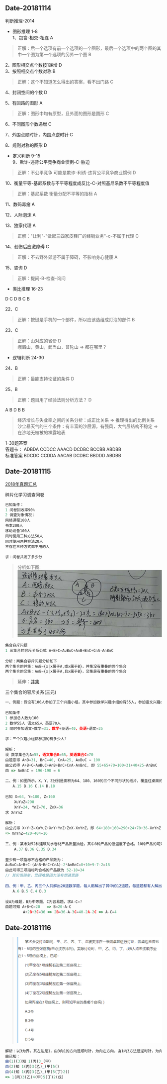 
## Date-20181114
判断推理-2014<br>
* 图形推理 1-8<br>
1、包含-相交-相连 A 
>正解：后一个选项有前一个选项的一个图形，最后一个选项中的两个图的其中一个图为第一个选项的另外一个图 B

2、图形相交点个数按1递增 D<br>
3、按照相交点个数对称 B
>正解：这个不知道怎么得出的答案，看不出门路 C

4、封闭空间的个数 D

5、有回路的图形 A
>正解：图形中均有原型，且外面的图形是圆形 C

6、不同图形个数递增 C

7、外围点顺时针，内围点逆时针 C

8、规则对称的图形 D
 
* 定义判断 9-15<br>
9、欺诈-违背公平竞争商业惯例-C-胁迫<br>
>正解：不公平竞争 可能是欺诈-利诱-违背公平竞争商业惯例 D

10、衡量平等-基尼系数与不平等程度成反比-C-对照基尼系数不平等程度值
>正解：基尼系数 衡量分配不平等的指标 A

11、数码毒瘤 A

12、人际泡沫 A

13、独家代理 A
>正解："让利"-"做起三四家皮鞋厂的经销业务"-c-不属于代理 C

14、创伤后应激障碍 C
>正解：不去野外郊游不属于障碍，不影响身心健康 A

15、咨询 D
>正解：提问-B-检查-询问

* 类比推理 16-23

D C D B C B 

22、C 
>正解：按键是手机的一个部件，所以应该选组成灯泡的部件 B

23、C
>正解：山对应的省份 D<br>
>峨眉山，黄山，武当山，普陀山 => 都在哪里？

* 逻辑判断 24-30

24、B 
>正解：最能支持论证的条件 D

25、B 
>正解：题目用了经验法则分析方法？ D

A B D B B

>经济增长与失业率之间的关系分析：成正比关系 => 推理得出的比例关系<br>
>沙尘暴天气的三个条件：有丰富的沙层源，有强风，大气层结构不稳定 => 在沙地无植被的裸露地表

1-30题答案<br>
答题卡： ADBDA CCDCC AAACD DCDBC BCCBB ABDBB<br>
标准答案 BDCDC CCDDA AACAB DCDBC BBDDD ABDBB

## Date-20181115
[2018年真题汇总](http://www.zzxingce.com/xingce/tiku/)

碎片化学习调查问卷
```js
已知条件：
1 问卷回收率90%
2 调查对象情况：
网络课程180人
书本200人
移动设备100人
同时使用三种方法50人
同时使用两种方法20人
不存在三种方式都不用的人 

求：问卷共发了多少分
```
>分析如下图:<br>
>![avator](./imgs/collection.png)

```js
集合容斥问题
1 三集合的容斥关系公式 A+B+C=A∪B∪C+A∩B+B∩C+C∩A-A∩B∩C

分析：两集合容斥问题分析如下
两个集合的并集：A∪B={x|x属于A,或x属于B}，并集没有重叠的两个集合
两个集合的交集：A∩B={x|x属于A,且x属于B}，交集是有重叠的两个集合
```
>延伸：[并集](https://baike.baidu.com/item/%E5%B9%B6%E9%9B%86)

三个集合的容斥关系(三元)

```js
一、例题：假设有100人参加了三个兴趣小组。其中参加数学兴趣小组的有55人，参加语文兴趣小组的有65人，参加英语兴趣小组的有70人，同时参加语文和数学兴趣小组的人数是31人，同时参加数学和英语兴趣小组的人数是40人，同时参加语文和英语兴趣小组的有25人，则三个兴趣小组都参加的人数是多少人?

已知条件
1 参加总人数为100
2 数学55人 语文65人 英语70人
3 同时参加语文+数学=31，数学+英语=40，英语+语文=25

求：三个兴趣小组都参加的有多少人?

解析：
设 数学集合为A=55，语文集合B=65，英语集合C=70
由题意得 A∩B=31, B∩C=40, C∩A=25, A∪B∪C = 100
由公式得 A+B+C=A∪B∪C+A∩B+B∩C+C∩A-A∩B∩C, 即 55+65+70=100+31+40+25-A∩B∩C
由 => A∩B∩C = 196-190 = 6

二、例：如图所示，X、Y、Z分别是面积为64、180、160的三个不同形状的纸片，覆盖住桌面的总面积是290，其中X与Y、Y与Z、Z与X重叠部分的面积依次是24、70、36，那么阴影部分的面积是：【09国考】
　　A.15 B.16 C.14 D.18

已知 X=64, Y=180, Z=160
    X∪Y∪Z=290
    X∩Y=24, Y∩Z=70, Z∩X=36
求 X∩Y∩Z

解析：
由公式得 X+Y+Z=X∪Y∪Z+X∩Y+Y∩Z+Z∩X-X∩Y∩Z，即 64+180+160=290+24+70+36-X∩Y∩Z
=> X∩Y∩Z=420-404=16

三、例：某市对52种建筑防水卷材产品质量抽检，其中8种产品的低温度不合格，10种产品的可溶物含量不达标，9种产品的接缝剪切性能不合格，同时两项不合格的有7种，有1种产品这三项都不合格，则三项全部合格的建筑防水卷材产品有多少种?【11国考】
    A.37 B.36 C.35 D.34

至少有一项指标不合格的产品数为：
A∪B∪C=A+B+C-(A∩B+B∩C+C∩A)-2*A∩B∩C=8+10+9-7-2=18
由此可得三项指标均合格的产品数为 52-18=34
// 其实很简单，觉得难是因为没有想通思路

四、例：甲、乙、丙三个人共解出20道数学题，每人都解出了其中的12道题，每道题都有人解出。只有一人解出的题叫做难题，只有两人解出的题叫做中等题，三人解出的题叫做容易题，则难题比容易题多()题?
　　A.6 B.5 C.4 D.3

设A为难题，B为中等题，C为容易题，求A-C=?
由题可知 A+B+C=20   => B=20-A-C
        A+2B+3C=36 => 2B=36-A-3C=40-2A-2C => A-C=4
```

## Date-20181116
>![avator](./imgs/20181116-1.png)
```js
解析：以3为界，其左边是1，由3向1的方向是顺时针，为向左方向，由1向3方法是逆时针，为向右方向。
由已知：
由(1)(3)知 1(丙)3_(甲)
由(2)知 1(丙)3(乙)_(甲)5()
由(4)知 1(丙)3(乙)_(甲)5(丁)2()
=> 1(丙)3(乙)4(甲)5(丁)2(戊)
```

```js

```